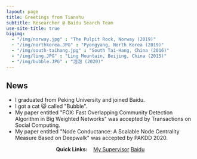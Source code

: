 ```yaml
---
layout: page
title: Greetings from Tianshu
subtitle: Researcher @ Baidu Search Team
use-site-title: true
bigimg:
  - "/img/norway.jpg" : "The Pulpit Rock, Norway (2019)"
  - "/img/northkorea.JPG" : "Pyongyang, North Korea (2019)"
  - "/img/south-taihang.jpg" : "South Tai-Hang, China (2016)"
  - "/img/ling.JPG" : "Ling Mountain, Beijing, China (2015)"
  - "/img/bubble.JPG" : "泡泡 (2020)"
---
```

## News
- I graduated from Peking University and joined Baidu.
- I got a cat :smiley_cat: called "Bubble".
- My paper entitled "FOX: Fast Overlapping Community Detection Algorithm in Big Weighted Networks" was accepted by Transactions on Social Computing.
- My paper entitled "Node Conductance: A Scalable Node Centrality Measure Based on Deepwalk" was accepted by PAKDD 2020.

<div style="text-align:center">
<strong>Quick Links:</strong> &nbsp;&nbsp; 
<a href="http://www.cis.pku.edu.cn/info/1084/1273.htm" role="button" class="btn btn-primary">My Supervisor</a> 
<a href="https://www.baidu.com/">Baidu</a> 
</div>